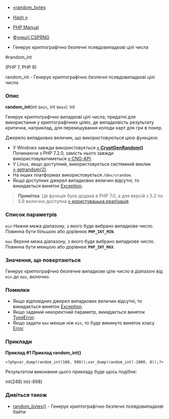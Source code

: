 - [«random_bytes](function.random-bytes.md)
- [Hash »](book.hash.md)

- [PHP Manual](index.md)
- [Функції CSPRNG](ref.csprng.md)
- Генерує криптографічно безпечні псевдовипадкові цілі числа

#random_int

(PHP 7, PHP 8)

random_int - Генерує криптографічно безпечні псевдовипадкові
цілі числа

### Опис

**random_int**(int `$min`, int `$max`): int

Генерує криптографічно випадкові цілі числа, придатні для
використання у криптографічних цілях, де випадковість результату
критична, наприклад, для перемішування колоди карт для гри в покер.

Джерело випадкових величин, що використовуються цією функцією:

- У Windows завжди використовується
[» **CryptGenRandom()**](https://msdn.microsoft.com/en-us/library/windows/desktop/aa379942(vu003dvs.85).aspx)
Починаючи з PHP 7.2.0, замість нього завжди використовуватиметься
[» CNG-API](https://docs.microsoft.com/en-us/windows/desktop/SecCNG/cng-portal).
- У Linux, якщо доступний, використовується системний виклик
[» getrandom(2)](http://man7.org/linux/man-pages/man2/getrandom.2.md).
- На інших платформах використовується `/dev/urandom`.
- Якщо доступних джерел випадкових величин відсутні, то
викидається виняток [Exception](class.exception.md).

> **Примітка**: Ця функція була додана в PHP 7.0, а для версій з
> 5.2 по 5.6 включно доступна [» користувацька
> реалізація](https://github.com/paragonie/random_compat).

### Список параметрів

`min`
Нижня межа діапазону, з якого буде вибрано випадкове число.
Повинна бути більшою або дорівнює **`PHP_INT_MIN`**.

`max`
Верхня межа діапазону, з якого буде вибрано випадкове число.
Повинна бути меншою або дорівнює **`PHP_INT_MAX`**.

### Значення, що повертаються

Генерує криптографічно безпечне випадкове ціле число в діапазоні
від `min` до `max`, включно.

### Помилки

- Якщо відповідних джерел випадкових величин відсутні, то
викидається виняток [Exception](class.exception.md).
- Якщо заданий некоректний параметр, викидається виняток
[TypeError](class.typeerror.md).
- Якщо задати `max` менше ніж `min`, то буде викинуто виняток
класу [Error](class.error.md).

### Приклади

**Приклад #1 Приклад **random_int()****

`<?phpvar_dump(random_int(100, 999));var_dump(random_int(-1000, 0));?> `

Результатом виконання цього прикладу буде щось подібне:

int(248)
int(-898)

### Дивіться також

- [random_bytes()](function.random-bytes.md) - Генерує
криптографічно безпечні псевдовипадкові байти
